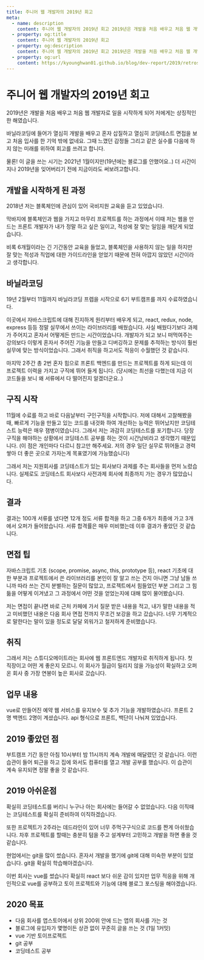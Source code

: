 ```yaml
---
title: 주니어 웹 개발자의 2019년 회고
meta:
  - name: description
    content: 주니어 웹 개발자의 2019년 회고 2019년은 개발을 처음 배우고 처음 웹 개발자로 일을 시작하게 되어 뜻 저에게는 상징성이 있는 한 해였습니다. 바닐라코딩 부트캠프, 개발자 취업, 코딩테스트, 면접, react, vue, web, 프론트엔드, 백엔드, 풀스택, 면접팁
  - property: og:title
    content: 주니어 웹 개발자의 2019년 회고
  - property: og:description
    content: 주니어 웹 개발자의 2019년 회고 2019년은 개발을 처음 배우고 처음 웹 개발자로 일을 시작하게 되어 뜻 저에게는 상징성이 있는 한 해였습니다. 바닐라코딩 부트캠프, 개발자 취업, 코딩테스트, 면접, react, vue, web, 프론트엔드, 백엔드, 풀스텍
  - property: og:url
    content: https://kyounghwan01.github.io/blog/dev-report/2019/retrospect/
---
```


# 주니어 웹 개발자의 2019년 회고

2019년은 개발을 처음 배우고 처음 웹 개발자로 일을 시작하게 되어 저에게는 상징적인 한 해였습니다.

바닐라코딩에 들어가 열심히 개발을 배우고 혼자 삽질하고 열심히 코딩테스트 면접을 보고 처음 입사를 한 기억 밖에 없네요. 그때 느꼈던 감정들 그리고 같은 실수를 다음에 하지 않는 미래를 위하여 회고를 쓰려고 합니다.

물론! 이 글을 쓰는 시기는 2021년 1월이지만(19년에는 블로그를 안했어요..) 더 시간이 지나 2019년을 잊어버리기 전에 지금이라도 써보려고합니다.

## 개발을 시작하게 된 과정

2018년 저는 블록체인에 관심이 있어 국비지원 교육을 듣고 있었습니다.

막바지에 블록체인과 웹을 가지고 마무리 프로젝트를 하는 과정에서 이때 저는 웹을 만드는 프론트 개발자가 내가 정말 하고 싶은 일이고, 적성에 잘 맞는 일임을 깨닫게 되었습니다.

비록 6개월이라는 긴 기간동안 교육을 들었고, 블록체인을 사용하지 않는 일을 하지만 잘 맞는 적성과 직업에 대한 가이드라인을 얻었기 때문에 전혀 아깝지 않았던 시간이라고 생각합니다.

## 바닐라코딩

19년 2월부터 11월까지 바닐라코딩 프렙을 시작으로 6기 부트캠프를 까지 수료하였습니다.

이곳에서 자바스크립트에 대해 진지하게 원리부터 배우게 되고, react, redux, node, express 등등 정말 실무에서 쓰이는 라이브러리를 배웠습니다. 사실 배웠다기보다 과제가 주어지고 혼자서 어떻게든 만드는 시간이었습니다. 개발자가 되고 보니 떠먹여주는 강의보다 이렇게 혼자서 주어진 기능을 만들고 디버깅하고 문제를 추적하는 방식이 훨씬 실무에 맞는 방식이었습니다. 그래서 취직을 하고서도 적응이 수월했던 것 같습니다.

마지막 2주간 총 2번 혼자 힘으로 프론트 백엔드를 만드는 프로젝트를 하게 되는데 이 프로젝트 이력을 가지고 구직에 뛰어 들게 됩니다. (댱시에는 최선을 다했는데 지금 이 코드들을 보니 왜 서류에서 다 떨어진지 알겠더군요..)

## 구직 시작

11월에 수료를 하고 바로 다음날부터 구인구직을 시작합니다. 저에 대해서 고찰해봤을때, 빠르게 기능을 만들고 있는 코드를 내것화 하여 개선하는 능력은 뛰어났지만 코딩테스트 능력은 매우 잼병이였습니다. 그래서 저는 과감히 코딩테스트를 포기합니다. 당장 구직을 해야하는 상황에서 코딩테스트 공부를 하는 것이 시간낭비라고 생각했기 때문입니다. (이 점은 개인마다 다르니 참고만 해주세요. 저의 경우 일단 실무로 뛰어들고 경력 쌓아 더 좋은 곳으로 가자는게 목표였기에 가능했습니다)

그래서 저는 지원회사를 코딩테스트가 있는 회사보다 과제를 주는 회사들을 먼저 노렸습니다. 실제로도 코딩테스트 회사보다 사전과제 회사에 최종까지 가는 경우가 많았습니다.

## 결과

결과는 100개 서류를 냈다면 12개 정도 서류 합격을 하고 그중 6개가 최종에 가고 3개에서 오퍼가 들어왔습니다. 서류 합격률은 매우 미비했는데 이후 결과가 좋았던 것 같습니다.

## 면접 팁

자바스크립트 기초 (scope, promise, async, this, prototype 등), react 기초에 대한 부분과 프로젝트에서 쓴 라이브러리를 본인이 잘 알고 쓰는 건지 아니면 그냥 남들 쓰니까 따라 쓰는 건지 분별하는 질문이 많았고, 프로젝트에서 힘들었던 부분 그리고 그 힘듦을 어떻게 이겨냈고 그 과정에서 어떤 것을 얻었는지에 대해 많이 물어봤습니다.

저는 면접이 끝나면 바로 근처 카페에 가서 질문 받은 내용을 적고, 내가 말한 내용을 적고 미비했던 내용은 다음 회사 면접 전까지 무조건 보강을 하고 갔습니다. 너무 기계적으로 말한다는 말이 있을 정도로 달달 외워가고 철저하게 준비했습니다.

## 취직

그래서 저는 스튜디오메이트라는 회사에 웹 프론트엔드 개발자로 취직하게 됩니다. 첫 직장이고 어떤 게 좋은지 모르니. 이 회사가 월급이 밀리지 않을 가능성이 확실하고 오퍼 온 회사 중 가장 연봉이 높은 회사로 갔습니다.

## 업무 내용

vue로 만들어진 예약 웹 서비스를 유지보수 및 추가 기능을 개발하였습니다. 프론트 2명 백엔드 2명이 계셨습니다. api 형식으로 프론트, 백단이 나눠져 있었습니다.

## 2019 좋았던 점

부트캠프 기간 동안 아침 10시부터 밤 11시까지 계속 개발에 매달렸던 것 같습니다. 이런 습관이 들어 퇴근을 하고 집에 와서도 컴퓨터를 열고 개발 공부를 했습니다. 이 습관이 계속 유지되면 정말 좋을 것 같습니다.

## 2019 아쉬운점

확실히 코딩테스트를 버리니 누구나 아는 회사에는 들어갈 수 없었습니다. 다음 이직때는 코딩테스트를 확실히 준비하여 이직하겠습니다.

또한 프로젝트가 2주라는 데드라인이 있어 너무 주먹구구식으로 코드를 짠게 아쉬웠습니다. 차후 프로젝트를 할때는 충분히 텀을 주고 설계부터 고민하고 개발을 하면 좋을 것 같습니다.

현업에서는 git을 많이 썼습니다. 혼자서 개발을 했기에 git에 대해 미숙한 부분이 있었습니다. git을 확실히 학습해야겠습니다.

이번 회사는 vue를 썼습니다 확실히 react 보다 쉬운 감이 있지만 업무 적응을 위해 개인적으로 vue를 공부하고 토이 프로젝트와 기능에 대해 블로그 포스팅을 해야겠습니다.

## 2020 목표

- 다음 회사를 앱스토어에서 상위 200위 안에 드는 앱의 회사를 가는 것
- 블로그에 유입자가 몇명이든 상관 없이 꾸준히 글을 쓰는 것 (1일 1커밋)
- vue 기반 토이프로젝트
- git 공부
- 코딩테스트 공부
